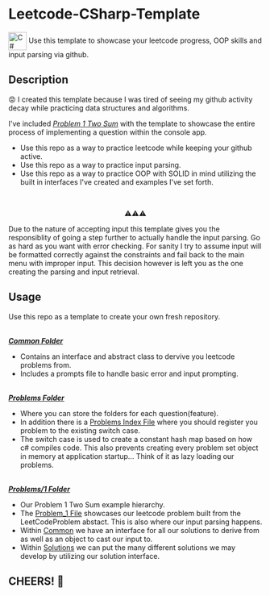 # Leetcode-CSharp-Template
<a href="https://docs.microsoft.com/en-us/dotnet/csharp/" target="_blank" rel="noreferrer"><img align="center" src="https://raw.githubusercontent.com/danielcranney/readme-generator/main/public/icons/skills/csharp-colored.svg" width="36" height="36" alt="C#" /></a>
Use this template to showcase your leetcode progress, OOP skills and input parsing via github.

**Description**
------------------
😡 I created this template because I was tired of seeing my github activity decay while practicing data structures and algorithms.

I've included <em>[Problem 1 Two Sum](https://leetcode.com/problems/two-sum/)</em> with the template to showcase the entire process of implementing a question within the console app.

- Use this repo as a way to practice leetcode while keeping your github active.
- Use this repo as a way to practice input parsing.
- Use this repo as a way to practice OOP with SOLID in mind utilizing the built in interfaces I've created and examples I've set forth.

</br><p align = "center"> ⚠️⚠️⚠️ </p>
Due to the nature of accepting input this template gives you the responsiblity of going a step further to actually handle the input parsing.
Go as hard as you want with error checking. For sanity I try to assume input will be formatted correctly against the constraints and fail back to the main menu with improper input. This decision however is left you as the one creating the parsing and input retrieval.

**Usage**
-----------
Use this repo as a template to create your own fresh repository.

</br>**<em>[Common Folder](https://github.com/rayraydejesus/LeetCode-CSharp-Template/blob/main/Common/)</em>**
- Contains an interface and abstract class to dervive you leetcode problems from.
- Includes a prompts file to handle basic error and input prompting.
  
</br>**<em>[Problems Folder](https://github.com/rayraydejesus/LeetCode-CSharp-Template/blob/main/Problems/)</em>** 
- Where you can store the folders for each question(feature).
- In addition there is a [Problems Index File](https://github.com/rayraydejesus/LeetCode-CSharp-Template/blob/main/Problems/ProblemsIndex.cs) where you should register you problem to the existing switch case.
- The switch case is used to create a constant hash map based on how c# compiles code. This also prevents creating every problem set object in memory at application startup... Think of it as lazy loading our problems.

</br>**<em>[Problems/1 Folder](https://github.com/rayraydejesus/LeetCode-CSharp-Template/blob/main/Problems/1/)</em>**
- Our Problem 1 Two Sum example hierarchy.
- The [Problem_1 File](https://github.com/rayraydejesus/LeetCode-CSharp-Template/blob/main/Problems/1/Problem_1.cs) showcases our leetcode problem built from the LeetCodeProblem abstact. This is also where our input parsing happens.
- Within [Common](https://github.com/rayraydejesus/LeetCode-CSharp-Template/blob/main/Problems/1/Common/) we have an interface for all our solutions to derive from as well as an object to cast our input to.
- Within [Solutions](https://github.com/rayraydejesus/LeetCode-CSharp-Template/blob/main/Problems/1/Solutions/) we can put the many different solutions we may develop by utilizing our solution interface.

<strong>CHEERS! 🍻</strong>
-------
